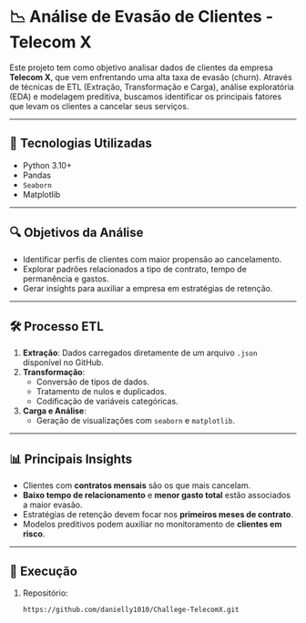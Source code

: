 # 📉 Análise de Evasão de Clientes - Telecom X

Este projeto tem como objetivo analisar dados de clientes da empresa **Telecom X**, que vem enfrentando uma alta taxa de evasão (churn). Através de técnicas de ETL (Extração, Transformação e Carga), análise exploratória (EDA) e modelagem preditiva, buscamos identificar os principais fatores que levam os clientes a cancelar seus serviços.

---

## 🧪 Tecnologias Utilizadas

- Python 3.10+
- Pandas
- `Seaborn`
- Matplotlib
  
---

## 🔍 Objetivos da Análise

- Identificar perfis de clientes com maior propensão ao cancelamento.
- Explorar padrões relacionados a tipo de contrato, tempo de permanência e gastos.
- Gerar insights para auxiliar a empresa em estratégias de retenção.

---

## 🛠️ Processo ETL

1. **Extração**: Dados carregados diretamente de um arquivo `.json` disponível no GitHub.
2. **Transformação**:
   - Conversão de tipos de dados.
   - Tratamento de nulos e duplicados.
   - Codificação de variáveis categóricas.
3. **Carga e Análise**:
   - Geração de visualizações com `seaborn` e `matplotlib`.
---

## 📊 Principais Insights

- Clientes com **contratos mensais** são os que mais cancelam.
- **Baixo tempo de relacionamento** e **menor gasto total** estão associados a maior evasão.
- Estratégias de retenção devem focar nos **primeiros meses de contrato**.
- Modelos preditivos podem auxiliar no monitoramento de **clientes em risco**.

---

## 📁 Execução

1. Repositório:
   ```bash
   https://github.com/danielly1010/Challege-TelecomX.git

